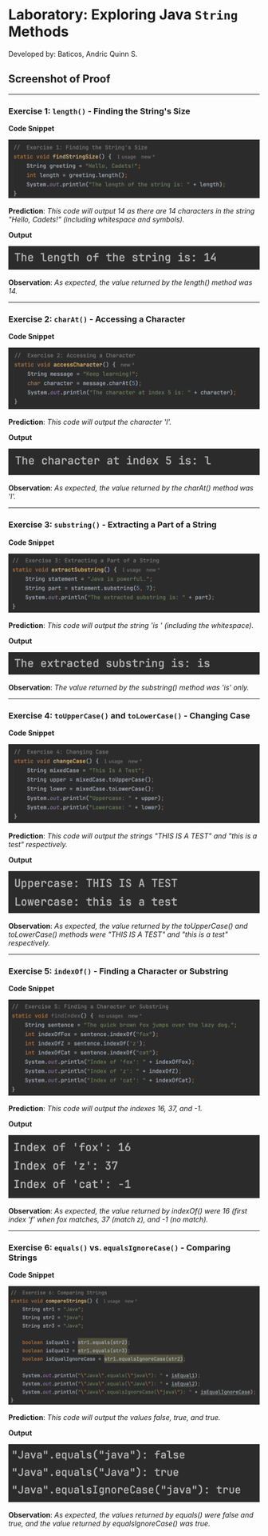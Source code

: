 # Laboratory: Exploring Java `String` Methods
Developed by: Baticos, Andric Quinn S.

## Screenshot of Proof

---
### Exercise 1: `length()` - Finding the  String's Size

**Code Snippet**

![Screenshot Proof](/ss/e1-cs.png?raw=true "exercise-1-code-snippet")

**Prediction**: _This code will output 14 as there are 14 characters in the string "Hello, Cadets!" (including whitespace and symbols)._ 

**Output**

![Screenshot Proof](/ss/e1-o.png?raw=true "exercise-1-output")

**Observation**: _As expected, the value returned by the length() method was 14._

---
### Exercise 2: `charAt()` - Accessing a Character

**Code Snippet**

![Screenshot Proof](/ss/e2-cs.png?raw=true "exercise-2-code-snippet")

**Prediction**: _This code will output the character 'l'._

**Output**

![Screenshot Proof](/ss/e2-o.png?raw=true "exercise-2-output")

**Observation**: _As expected, the value returned by the charAt() method was 'l'._

---
### Exercise 3: `substring()` - Extracting a Part of a String

**Code Snippet**

![Screenshot Proof](/ss/e3-cs.png?raw=true "exercise-3-code-snippet")

**Prediction**: _This code will output the string 'is ' (including the whitespace)._

**Output**

![Screenshot Proof](/ss/e3-o.png?raw=true "exercise-3-output")

**Observation**: _The value returned by the substring() method was 'is' only._

---
### Exercise 4: `toUpperCase()` and `toLowerCase()` - Changing Case

**Code Snippet**

![Screenshot Proof](/ss/e4-cs.png?raw=true "exercise-4-code-snippet")

**Prediction**: _This code will output the strings "THIS IS A TEST" and "this is a test" respectively._

**Output**

![Screenshot Proof](/ss/e4-o.png?raw=true "exercise-4-output")

**Observation**: _As expected, the value returned by the toUpperCase() and toLowerCase() methods were "THIS IS A TEST" and "this is a test" respectively._

---
### Exercise 5: `indexOf()` - Finding a Character or Substring

**Code Snippet**

![Screenshot Proof](/ss/e5-cs.png?raw=true "exercise-5-code-snippet")

**Prediction**: _This code will output the indexes 16, 37, and -1._

**Output**

![Screenshot Proof](/ss/e5-o.png?raw=true "exercise-5-output")

**Observation**: _As expected, the value returned by indexOf() were 16 (first index 'f' when fox matches, 37 (match z), and -1 (no match)._

---
### Exercise 6: `equals()` vs. `equalsIgnoreCase()` - Comparing Strings

**Code Snippet**

![Screenshot Proof](/ss/e6-cs.png?raw=true "exercise-6-code-snippet")

**Prediction**: _This code will output the values false, true, and true._

**Output**

![Screenshot Proof](/ss/e6-o.png?raw=true "exercise-6-output")

**Observation**: _As expected, the values returned by equals() were false and true, and the value returned by equalsIgnoreCase() was true._
